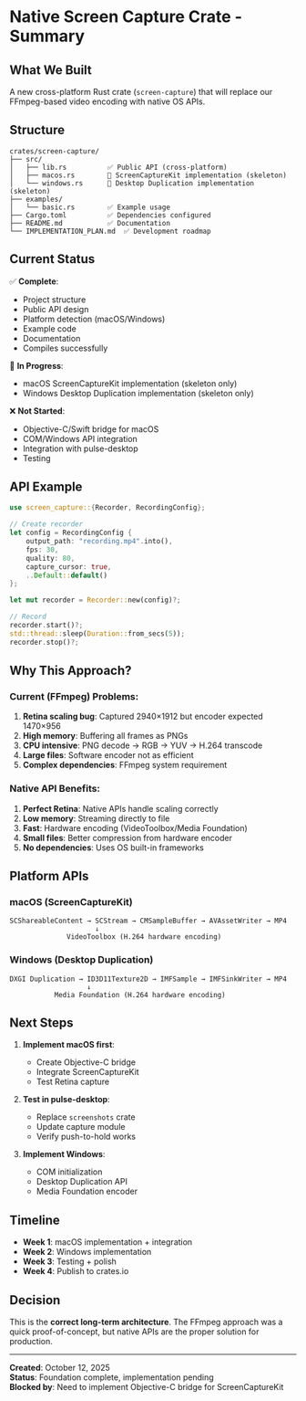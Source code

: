 # Native Screen Capture Crate - Summary

## What We Built

A new cross-platform Rust crate (`screen-capture`) that will replace our FFmpeg-based video encoding with native OS APIs.

## Structure

```
crates/screen-capture/
├── src/
│   ├── lib.rs          ✅ Public API (cross-platform)
│   ├── macos.rs        🚧 ScreenCaptureKit implementation (skeleton)
│   └── windows.rs      🚧 Desktop Duplication implementation (skeleton)
├── examples/
│   └── basic.rs        ✅ Example usage
├── Cargo.toml          ✅ Dependencies configured
├── README.md           ✅ Documentation
└── IMPLEMENTATION_PLAN.md  ✅ Development roadmap
```

## Current Status

✅ **Complete**:
- Project structure
- Public API design
- Platform detection (macOS/Windows)
- Example code
- Documentation
- Compiles successfully

🚧 **In Progress**:
- macOS ScreenCaptureKit implementation (skeleton only)
- Windows Desktop Duplication implementation (skeleton only)

❌ **Not Started**:
- Objective-C/Swift bridge for macOS
- COM/Windows API integration
- Integration with pulse-desktop
- Testing

## API Example

```rust
use screen_capture::{Recorder, RecordingConfig};

// Create recorder
let config = RecordingConfig {
    output_path: "recording.mp4".into(),
    fps: 30,
    quality: 80,
    capture_cursor: true,
    ..Default::default()
};

let mut recorder = Recorder::new(config)?;

// Record
recorder.start()?;
std::thread::sleep(Duration::from_secs(5));
recorder.stop()?;
```

## Why This Approach?

### Current (FFmpeg) Problems:
1. **Retina scaling bug**: Captured 2940×1912 but encoder expected 1470×956
2. **High memory**: Buffering all frames as PNGs
3. **CPU intensive**: PNG decode → RGB → YUV → H.264 transcode
4. **Large files**: Software encoder not as efficient
5. **Complex dependencies**: FFmpeg system requirement

### Native API Benefits:
1. **Perfect Retina**: Native APIs handle scaling correctly
2. **Low memory**: Streaming directly to file
3. **Fast**: Hardware encoding (VideoToolbox/Media Foundation)
4. **Small files**: Better compression from hardware encoder
5. **No dependencies**: Uses OS built-in frameworks

## Platform APIs

### macOS (ScreenCaptureKit)
```
SCShareableContent → SCStream → CMSampleBuffer → AVAssetWriter → MP4
                     ↓
              VideoToolbox (H.264 hardware encoding)
```

### Windows (Desktop Duplication)
```
DXGI Duplication → ID3D11Texture2D → IMFSample → IMFSinkWriter → MP4
                   ↓
           Media Foundation (H.264 hardware encoding)
```

## Next Steps

1. **Implement macOS first**:
   - Create Objective-C bridge
   - Integrate ScreenCaptureKit
   - Test Retina capture
   
2. **Test in pulse-desktop**:
   - Replace `screenshots` crate
   - Update capture module
   - Verify push-to-hold works
   
3. **Implement Windows**:
   - COM initialization
   - Desktop Duplication API
   - Media Foundation encoder

## Timeline

- **Week 1**: macOS implementation + integration
- **Week 2**: Windows implementation
- **Week 3**: Testing + polish
- **Week 4**: Publish to crates.io

## Decision

This is the **correct long-term architecture**. The FFmpeg approach was a quick proof-of-concept, but native APIs are the proper solution for production.

---

**Created**: October 12, 2025  
**Status**: Foundation complete, implementation pending  
**Blocked by**: Need to implement Objective-C bridge for ScreenCaptureKit
